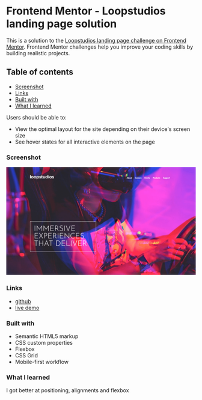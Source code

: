 # Frontend Mentor - Loopstudios landing page solution

This is a solution to the [Loopstudios landing page challenge on Frontend Mentor](https://www.frontendmentor.io/challenges/loopstudios-landing-page-N88J5Onjw). Frontend Mentor challenges help you improve your coding skills by building realistic projects. 

## Table of contents

  - [Screenshot](#screenshot)
  - [Links](#links)
  - [Built with](#built-with)
  - [What I learned](#what-i-learned)



Users should be able to:

- View the optimal layout for the site depending on their device's screen size
- See hover states for all interactive elements on the page

### Screenshot

![](./screenshot.png)

### Links

- [github](https://github.com/S-Alif/loopstudios-landing-page-main)
- [live demo](https://frm-challenges.netlify.app/challenges/loopstudios-landing-page-main/index.html)

### Built with

- Semantic HTML5 markup
- CSS custom properties
- Flexbox
- CSS Grid
- Mobile-first workflow

### What I learned

I got better at positioning, alignments and flexbox